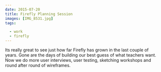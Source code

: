 ```yaml
---
date: 2015-07-20
title: Firefly Planning Session
images: [IMG_8531.jpg]
tags:

  - work
  - firefly
---
```

Its really great to see just how far Firefly has grown in the last couple of years. Gone are the days of building our best guess of what teachers want. Now we do more user interviews, user testing, sketching workshops and round after round of wireframes.